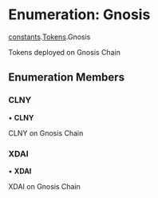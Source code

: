 # Enumeration: Gnosis

[constants](../modules/constants.md).[Tokens](../modules/constants.Tokens.md).Gnosis

Tokens deployed on Gnosis Chain

## Enumeration Members

### CLNY

• **CLNY**

CLNY on Gnosis Chain

### XDAI

• **XDAI**

XDAI on Gnosis Chain
